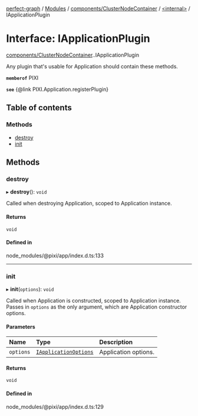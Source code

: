 [perfect-graph](../README.md) / [Modules](../modules.md) / [components/ClusterNodeContainer](../modules/components_ClusterNodeContainer.md) / [<internal\>](../modules/components_ClusterNodeContainer._internal_.md) / IApplicationPlugin

# Interface: IApplicationPlugin

[components/ClusterNodeContainer](../modules/components_ClusterNodeContainer.md).[<internal>](../modules/components_ClusterNodeContainer._internal_.md).IApplicationPlugin

Any plugin that's usable for Application should contain these methods.

**`memberof`** PIXI

**`see`** {@link PIXI.Application.registerPlugin}

## Table of contents

### Methods

- [destroy](components_ClusterNodeContainer._internal_.IApplicationPlugin.md#destroy)
- [init](components_ClusterNodeContainer._internal_.IApplicationPlugin.md#init)

## Methods

### destroy

▸ **destroy**(): `void`

Called when destroying Application, scoped to Application instance.

#### Returns

`void`

#### Defined in

node_modules/@pixi/app/index.d.ts:133

___

### init

▸ **init**(`options`): `void`

Called when Application is constructed, scoped to Application instance.
Passes in `options` as the only argument, which are Application constructor options.

#### Parameters

| Name | Type | Description |
| :------ | :------ | :------ |
| `options` | [`IApplicationOptions`](components_ClusterNodeContainer._internal_.IApplicationOptions.md) | Application options. |

#### Returns

`void`

#### Defined in

node_modules/@pixi/app/index.d.ts:129

